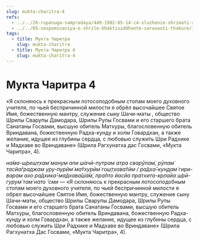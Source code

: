 ```yaml
---
slug: mukta-charitra-4
refs:
  - ../../26-rupanuga-sampradaya/449-1982-05-14-c4-sluzhenie-shrimati-radharani-v-linii-shri-rupy-dushi-proishodyashhie-iz-anga-dzhjoti.md
  - ../../65-vospominaniya-o-shrile-bhaktisiddhante-saraswati-thakure/1032-1982-01-01-b1-sokrovennoe-ya-sarasvati-thakura.md
tags:
  - title: Мукта Чаритра
    slug: mukta-charitra
  - title: Мукта Чаритра 4
    slug: mukta-charitra-4
---
```


# Мукта Чаритра 4

«Я склоняюсь к прекрасным лотосоподобным стопам моего духовного учителя, по чьей беспричинной милости я обрёл высочайшее Святое Имя, божественную мантру, служение сыну Шачи-маты , общество Шрилы Сварупы Дамодара, Шрилы Рупы Госвами и его старшего брата Санатаны Госвами, высшую обитель Матхуры, благословенную обитель Вриндавана, божественную Радха-кунду и холм Говардхан, а также желание, идущее из глубины сердца, с любовью служить Шри Радхике и Мадхаве во Вриндаване» (Шрила Рагхунатха дас Госвами, «Мукта Чаритра», 4).

*на̄ма-ш́реш̣т̣хам̇ манум апи ш́ачӣ-путрам атра сварӯпам̇, рӯпам̇ тасйа̄граджам уру-пурӣм̇ ма̄тхурӣм̇ гош̣т̣хава̄тӣм / ра̄дха̄-кун̣д̣ам̇ гири-варам ахо ра̄дхика̄-ма̄дхава̄ш́а̄м̇, пра̄пто йасйа пратхита-кр̣пайа ш́рӣ-гурум̇ там̇ нато ’сми* — «Я склоняюсь к прекрасным лотосоподобным стопам моего духовного учителя, по чьей беспричинной милости я обрел высочайшее Святое Имя, божественную мантру, служение сыну Шачи-маты, общество Шрилы Сварупы Дамодара, Шрилы Рупы Госвами и его старшего брата Санатаны Госвами, высшую обитель Матхуры, благословенную обитель Вриндавана, божественную Радха-кунду и холм Говардхан, а также желание, идущее из глубины сердца, с любовью служить Шри Радхике и Мадхаве во Вриндаване» (Шрила Рагхунатха Дас Госвами, «Мукта Чаритра», 4).


